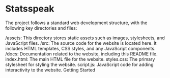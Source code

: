 # Statsspeak
The project follows a standard web development structure, with the following key directories and files:

/assets: This directory stores static assets such as images, stylesheets, and JavaScript files.
/src: The source code for the website is located here. It includes HTML templates, CSS styles, and any JavaScript components.
/docs: Documentation related to the website, including this README file.
index.html: The main HTML file for the website.
styles.css: The primary stylesheet for styling the website.
script.js: JavaScript code for adding interactivity to the website.
Getting Started

